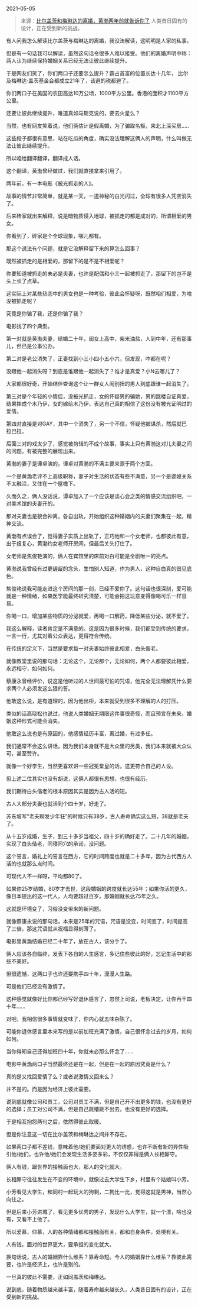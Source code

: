2021-05-05

> 来源：[比尔盖茨和梅琳达的离婚，黄渤两年前就告诉你了](http://mp.weixin.qq.com/s?__biz=MzU3NDc5Nzc0NQ==&mid=2247502606&idx=2&sn=5d2873f4843150323fa3faf4d7c5fa84&chksm=fd2e69d0ca59e0c6fb5dad251db8c75507b8e6dee11befe39ae3d377fd2dac817979a162f771&scene=27#wechat_redirect)
> 人类昔日固有的设计，​正在受到新的挑战。​

有人问我怎么解读比尔盖茨与梅琳达的离婚，我没法解读，这明明是人家的私事。  

  

但是有一句话我可以解读，虽然这句话令很多人难以接受。他们的离婚声明中称：两人认为继续保持婚姻关系已经无法让彼此继续提升。

  

于是网友们笑了，你们两口子还要怎么提升？霸占首富的位置长达十几年， 比尔及梅琳达·盖茨基金会都成立21年了，该避的税都避了。

  

你们两口子在美国的农田高达10万公顷，1000平方公里。香港的面积才1100平方公里。

  

还要让彼此继续提升，难道真如马斯克说的，要去火星么？  

  

当然，也有网友笑着说，他们俩估计是假离婚，为了骗取名额，来北上深买房.....  

  

这些段子都很有意思，站在吃瓜的角度，确实没法理解这俩人的声明，什么叫做无法让彼此继续提升。  

  

所以咱给翻译翻译，翻译成人话。

  

这个翻译，黄渤曾经做过，我们就直接拿来引用了。  

  

两年前，有一本电影《被光抓走的人》。

  

故事的情节非常简单，就是某一天，一道神秘的白光闪过，全球有很多人凭空消失了。

  

后来砖家就出来解释，说是暗物质侵入地球，被抓走的都是成对的，所谓相爱的男女。

  

你看到了，砖家是个全球现象，哪儿都有。

  

那这个说法有个问题，就是它没解释留下来的算怎么回事？

  

既然被抓走的是相爱的，那留下的是不是不相爱呢？

  

你要知道被抓走的未必是夫妻，也许是配偶和小三一起被抓走了，那留下的岂不是头上长了点草。

  

这实际上对某些热恋中的男女也是一种考验，彼此会怀疑呀，既然咱们相爱，为啥没被抓走呢？

  

究竟是你骗了我，还是你骗了我？

  

电影找了四个典型。

  

第一对就是黄渤夫妻，结婚二十年，闺女上高中，柴米油盐，人到中年，还有那事儿，但已是公事公办。

  

第二对是老公消失了，正妻找到小三小四小五小六，但发现，咋都在呢？

  

没跟他一起消失呀？到底是谁跟他一起消失了？谁才是真爱？小N去哪儿了？

  

大家都很好奇，开始结伴查询这个让一群女人闹别扭的男人到底跟谁一起消失了。

  

第三对是个年轻的小情侣，没被光抓走，女的怀疑男的骗她，男的跳楼自证真爱，结果摔成个木乃伊，女的嫁给木乃伊，表达自己真的相信了这份没有被光证明过的爱情。

  

第四对直接是对GAY，其中一个消失了，另一个不信，怀疑他被谋杀，然后就巴拉巴拉。

  

后面三对的戏太少了，感觉被剪辑的不成个故事，事实上只有黄渤这对儿夫妻之间的问题，有被完整的展现出来。

  

黄渤的妻子是谭卓演的，谭卓对黄渤的不满主要来源于两个方面。

  

一个是黄渤老评不上高级职称，妻子对生活的状态有些不满意，另一个是婆媳关系不太融洽，又住在一个屋檐下。

  

久而久之，俩人没话说，谭卓加入了一个应该是谈心会之类的情感交流组织吧，一对美术馆的夫妻开的。

  

那对夫妻也是貌合神离，各自出轨，开始组织这种婚姻内的夫妻们聚集在一起，精神交流。

  

黄渤有点误会了，觉得妻子实质上出轨了，正巧他和一个女老师，也都彼此有意，出于报复心，黄渤约女老师开房间，但最后关头打住了。

  

女老师是焦俊艳演的，俩人在宾馆里的床前对白可能是全剧唯一的亮点。

  

黄渤说我曾经有过更龌龊的念头，生怕别人知道，作为男人，这种自白真的很见底色。

  

焦俊艳说我可能走进这个房间的那一刻，已经不爱你了。这句话也很深刻，爱可能就是一种情绪，如果医学能最终研究清楚，可能会把这玩意变得像喝可乐一样容易。

  

你喝一口，增加某些物质的分泌就爱，再喝一口解药，降低某些分泌，就不爱了。

  

我这么解释，读者肯定是不满意的。这是因为很多时候，我们都受到传统的要求，一言一行，尤其对着公众表达，更得符合传统。

  

在传统的定义下，当然是要求每一对夫妻始终彼此相爱，白头偕老。

  

就像教堂里说的那句话：无论这个，无论那个，无论如何，两个人都要彼此相爱，永远相守，如何如何。

  

蔡康永曾经评价，说这是他听过的人世间最可怕的咒语，他完全无法理解凭什么要求两个人必须发这么狠的誓。

  

他敢这么说，是有道理的，因为他出柜，本来就受到很多不理解的人的打压。

  

类似的话高晓松也说过，他说人类婚姻无期限这件事很奇怪，而且预言在未来，婚姻这种形式可能会消失。

  

他敢这么说也是有原因的，他感情经历丰富，离过婚，有过多任。

  

我们通常不会这么讲话，因为我们本身就不是大众里的另类，我们本来就被大众认可，甚至赞许。

  

就像一个好学生，当然更喜欢讲一些冠冕堂皇的话，这更符合自己的人设。

  

但上述二位其实也没有胡说，这俩人都很有思想，也很有经历。

  

我们期待白头偕老的根本原因其实是因为古人活的短。

  

古人大部分夫妻也就活到个四十岁，好走了。

  

苏东坡写“老夫聊发少年狂”的时候只有38岁，古人寿命确实这么短，38就是老夫了。

  

从十五岁成婚，生子，到三十多岁当祖父，四十岁的确好走了。二十几年的婚姻，实现了白头偕老，同寝同穴的承诺，没问题。

  

这个誓言，婚礼上的誓言在西方，它的时间跨度也就是二十多年，因为古代西方人活的也就那么点时间。

  

可现代人不一样呀，平均都80了。

  

如果你25岁结婚，80岁才去世，这段婚姻的跨度就长达55年；如果你活的更久，像日本提出的这一代人，人均要超过百岁。那婚姻就长达75年之久。

  

这就是环境变了，习俗没变带来的新问题。

  

就像蔡康永说的那句话，本来是25年的咒语，咒语是没变，时间变了，时间提高了三倍，那这咒语就从祝福显得刻薄了。

  

电影里黄渤结婚已经二十年了，放在古人，该分手了。

  

俩人应该各自临终，发表下各自的人生感言，多记住些彼此的好，忘记生活中的那些不美好。

  

但很遗憾，这两口子也许还要携手四十年，漫漫人生路。

  

可是他们已经没有激情了。

  

这种感觉就像好比你都已经写好退休感言了，忽然上司说，老板决定，让你再干四十年......

  

对吧，我相信很多事情就变味了，你内心就五味杂陈了。

  

可能你退休感言里本来写的是以前加班充满了激情，自己很怀念过去的岁月，如何如何。

  

当你得知自己还得加班四十年，你就未必那么怀念了......

  

电影中黄渤两口子当然最终还是在一起，但是在一起的原因究竟是什么？

  

真的是又找回爱情了么？或者说激情又回来么？

  

并不是的。而是因为经济上彼此需要。

  

说到底就像公司和员工，公司对员工不满，但是自己开不出更多的钱，也没有更好的选择；员工对公司不满，但是自己跳槽跳不出去，也没有更好的选择。  

  

于是相互抱怨两句之后，依然得彼此取暖。

  

但是你注意这一切在比尔盖茨和梅琳达之间并不存在。

  

如果两口子都不差钱，意味着他/她们要面对更大的诱惑，也许不断有新的异性吸引他/她们，也许他/她们会发现生活多姿多彩，不仅仅非得是俩人长相厮守。

  

俩人有钱，跟世界的接触面也大，那人的变化就大。

  

长相厮守往往发生在不变的环境中，就像过去大学生下乡，村里有个姑娘叫小芳。

  

小芳看见大学生，和同村一起玩大的狗剩，二狗比一比，觉得这就是男神，当然心向往之。

  

但是后来小芳进城了，看见更多优秀的男子，发现什么大学生，就一个漂，啥也没有，又看不上他了。

  

所以爱慕，仰慕，人的各种情绪都和接触面有关，都和自身条件，处境有关。

  

人有钱，面对的世界更大，要承担的变化就大。

  

换句话说，古人的婚姻靠什么维系？靠寿命短。今人的婚姻靠什么维系？靠彼此需要，也许是经济上，也许是别的。

  

一旦真的彼此不需要，正如同盖茨和梅琳达。

  

说到底，随着物质越来越丰富，随着寿命越来越长久，人类昔日固有的设计，正在受到新的挑战。

